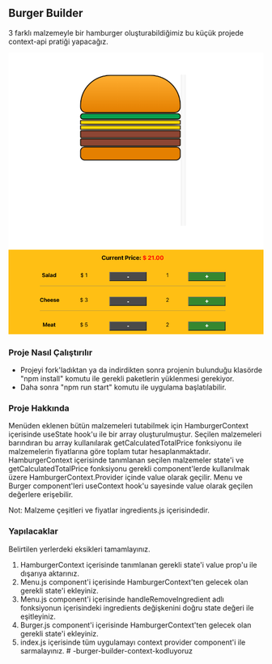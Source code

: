 ## Burger Builder

3 farklı malzemeyle bir hamburger oluşturabildiğimiz bu küçük projede context-api pratiği yapacağız.

<p align="center">
  <img src="/burger-builder.png" alt="burger-builder"/>
</p>

### Proje Nasıl Çalıştırılır

- Projeyi fork'ladıktan ya da indirdikten sonra projenin bulunduğu klasörde "npm install" komutu ile gerekli paketlerin yüklenmesi gerekiyor.
- Daha sonra "npm run start" komutu ile uygulama başlatılabilir.

### Proje Hakkında

Menüden eklenen bütün malzemeleri tutabilmek için HamburgerContext içerisinde useState hook'u ile bir array oluşturulmuştur. Seçilen malzemeleri barındıran bu array kullanılarak getCalculatedTotalPrice fonksiyonu ile malzemelerin fiyatlarına göre toplam tutar hesaplanmaktadır. HamburgerContext içerisinde tanımlanan seçilen malzemeler state'i ve getCalculatedTotalPrice fonksiyonu gerekli component'lerde kullanılmak üzere HamburgerContext.Provider içinde value olarak geçilir. Menu ve Burger component'leri useContext hook'u sayesinde value olarak geçilen değerlere erişebilir.

Not: Malzeme çeşitleri ve fiyatlar ingredients.js içerisindedir.

### Yapılacaklar

Belirtilen yerlerdeki eksikleri tamamlayınız.

1. HamburgerContext içerisinde tanımlanan gerekli state'i value prop'u ile dışarıya aktarınız.
2. Menu.js component'i içerisinde HamburgerContext'ten gelecek olan gerekli state'i ekleyiniz.
3. Menu.js component'i içerisinde handleRemoveIngredient adlı fonksiyonun içerisindeki ingredients değişkenini doğru state değeri ile eşitleyiniz.
4. Burger.js component'i içerisinde HamburgerContext'ten gelecek olan gerekli state'i ekleyiniz.
5. index.js içerisinde tüm uygulamayı context provider component'i ile sarmalayınız.
#   - b u r g e r - b u i l d e r - c o n t e x t - k o d l u y o r u z 
 
 